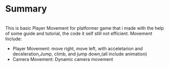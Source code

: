 <h1>Summary</h1>
<br>
This is basic Player Movement for platformer game that i made with the help of some guide and tutorial, the code it self still not efficient.
Movement Include:
<ul>
  <li>Player Movement: move right, move left, with acceletarion and deceleration,Jump, climb, and jump down,(all include animation)</li>
  <li>Camera Movement: Dynamic camera movement</li>
</ul>

